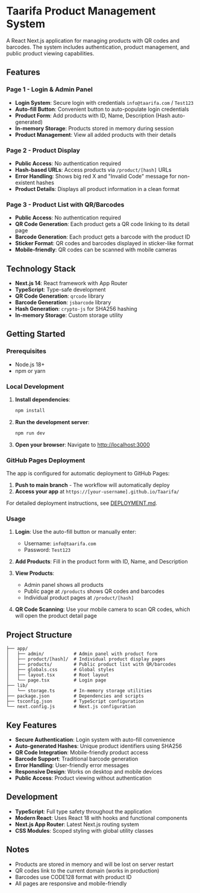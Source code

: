 # Taarifa Product Management System

A React Next.js application for managing products with QR codes and barcodes. The system includes authentication, product management, and public product viewing capabilities.

## Features

### Page 1 - Login & Admin Panel
- **Login System**: Secure login with credentials `info@taarifa.com` / `Test123`
- **Auto-fill Button**: Convenient button to auto-populate login credentials
- **Product Form**: Add products with ID, Name, Description (Hash auto-generated)
- **In-memory Storage**: Products stored in memory during session
- **Product Management**: View all added products with their details

### Page 2 - Product Display
- **Public Access**: No authentication required
- **Hash-based URLs**: Access products via `/product/[hash]` URLs
- **Error Handling**: Shows big red X and "Invalid Code" message for non-existent hashes
- **Product Details**: Displays all product information in a clean format

### Page 3 - Product List with QR/Barcodes
- **Public Access**: No authentication required
- **QR Code Generation**: Each product gets a QR code linking to its detail page
- **Barcode Generation**: Each product gets a barcode with the product ID
- **Sticker Format**: QR codes and barcodes displayed in sticker-like format
- **Mobile-friendly**: QR codes can be scanned with mobile cameras

## Technology Stack

- **Next.js 14**: React framework with App Router
- **TypeScript**: Type-safe development
- **QR Code Generation**: `qrcode` library
- **Barcode Generation**: `jsbarcode` library
- **Hash Generation**: `crypto-js` for SHA256 hashing
- **In-memory Storage**: Custom storage utility

## Getting Started

### Prerequisites
- Node.js 18+ 
- npm or yarn

### Local Development

1. **Install dependencies**:
   ```bash
   npm install
   ```

2. **Run the development server**:
   ```bash
   npm run dev
   ```

3. **Open your browser**:
   Navigate to [http://localhost:3000](http://localhost:3000)

### GitHub Pages Deployment

The app is configured for automatic deployment to GitHub Pages:

1. **Push to main branch** - The workflow will automatically deploy
2. **Access your app** at `https://[your-username].github.io/Taarifa/`

For detailed deployment instructions, see [DEPLOYMENT.md](./DEPLOYMENT.md).

### Usage

1. **Login**: Use the auto-fill button or manually enter:
   - Username: `info@taarifa.com`
   - Password: `Test123`

2. **Add Products**: Fill in the product form with ID, Name, and Description

3. **View Products**: 
   - Admin panel shows all products
   - Public page at `/products` shows QR codes and barcodes
   - Individual product pages at `/product/[hash]`

4. **QR Code Scanning**: Use your mobile camera to scan QR codes, which will open the product detail page

## Project Structure

```
├── app/
│   ├── admin/           # Admin panel with product form
│   ├── product/[hash]/  # Individual product display pages
│   ├── products/        # Public product list with QR/barcodes
│   ├── globals.css      # Global styles
│   ├── layout.tsx       # Root layout
│   └── page.tsx         # Login page
├── lib/
│   └── storage.ts       # In-memory storage utilities
├── package.json         # Dependencies and scripts
├── tsconfig.json        # TypeScript configuration
└── next.config.js       # Next.js configuration
```

## Key Features

- **Secure Authentication**: Login system with auto-fill convenience
- **Auto-generated Hashes**: Unique product identifiers using SHA256
- **QR Code Integration**: Mobile-friendly product access
- **Barcode Support**: Traditional barcode generation
- **Error Handling**: User-friendly error messages
- **Responsive Design**: Works on desktop and mobile devices
- **Public Access**: Product viewing without authentication

## Development

- **TypeScript**: Full type safety throughout the application
- **Modern React**: Uses React 18 with hooks and functional components
- **Next.js App Router**: Latest Next.js routing system
- **CSS Modules**: Scoped styling with global utility classes

## Notes

- Products are stored in memory and will be lost on server restart
- QR codes link to the current domain (works in production)
- Barcodes use CODE128 format with product ID
- All pages are responsive and mobile-friendly
